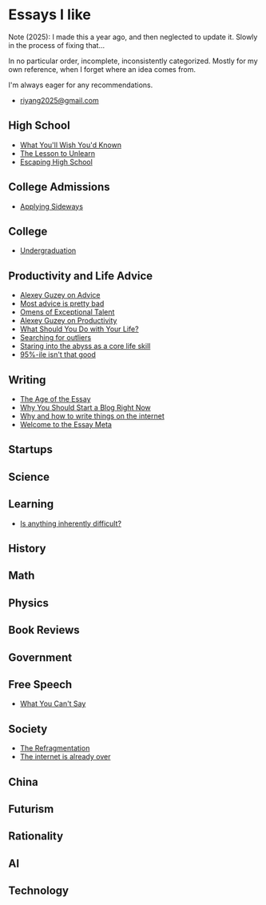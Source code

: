 # Essays I like
Note (2025): I made this a year ago, and then neglected to update it.
Slowly in the process of fixing that...

In no particular order, incomplete, inconsistently categorized. Mostly for my own reference, when I forget where an idea comes from. 

I'm always eager for any recommendations. 
- [riyang2025@gmail.com](mailto:riyang2025@gmail.com)

## High School
- [What You'll Wish You'd Known](https://paulgraham.com/hs.html)
- [The Lesson to Unlearn](https://paulgraham.com/lesson.html)
- [Escaping High School](https://skunkledger.substack.com/p/escaping-high-school)

## College Admissions
- [Applying Sideways](https://mitadmissions.org/blogs/entry/applying_sideways/)

## College
- [Undergraduation](https://paulgraham.com/college.html)

## Productivity and Life Advice
- [Alexey Guzey on Advice](https://guzey.com/advice/)
- [Most advice is pretty bad](https://www.samstack.io/p/most-advice-is-pretty-bad)
- [Omens of Exceptional Talent](https://guzey.com/talent/)
- [Alexey Guzey on Productivity](https://guzey.com/productivity/)
- [What Should You Do with Your Life?](https://guzey.com/personal/what-should-you-do-with-your-life/)
- [Searching for outliers](https://www.benkuhn.net/outliers/)
- [Staring into the abyss as a core life skill](https://www.benkuhn.net/abyss/)
- [95%-ile isn't that good](https://danluu.com/p95-skill/)

## Writing
- [The Age of the Essay](https://paulgraham.com/essay.html)
- [Why You Should Start a Blog Right Now](https://guzey.com/personal/why-have-a-blog/)
- [Why and how to write things on the internet](https://www.benkuhn.net/writing/)
- [Welcome to the Essay Meta](https://davekasten.substack.com/p/welcome-to-the-essay-meta)

## Startups

## Science

## Learning
- [Is anything inherently difficult?](https://guzey.com/education/is-anything-inherently-difficult/)

## History

## Math

## Physics

## Book Reviews

## Government

## Free Speech
- [What You Can't Say](https://paulgraham.com/say.html)

## Society
- [The Refragmentation](https://paulgraham.com/re.html)
- [The internet is already over](https://samkriss.substack.com/p/the-internet-is-already-over)

## China

## Futurism

## Rationality

## AI

## Technology
